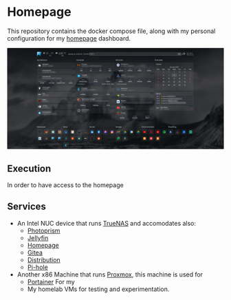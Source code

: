 # Homepage

This repository contains the docker compose file, along with my personal configuration for my [homepage](https://gethomepage.dev/) dashboard.

![homepage screenshot](./doc/homepage.png)

## Execution

In order to have access to the homepage

## Services
* An Intel NUC device that runs [TrueNAS]() and accomodates also:
    - [Photoprism]()
    - [Jellyfin]()
    - [Homepage]()
    - [Gitea]()
    - [Distribution]()
    - [Pi-hole]()
* Another x86 Machine that runs [Proxmox](), this machine is used for
    - [Portainer]() For my   
    - My homelab VMs for testing and experimentation.
